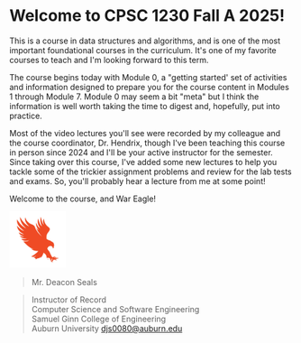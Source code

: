 # Welcome to CPSC 1230 Fall A 2025!

This is a course in data structures and algorithms, and is one of the most
important foundational courses in the curriculum. It's one of my favorite
courses to teach and I'm looking forward to this term. 

The course begins today with Module 0, a "getting started' set of activities and
information designed to prepare you for the course content in Modules 1 through
Module 7. Module 0 may seem a bit "meta" but I think the information is well
worth taking the time to digest and, hopefully, put into practice. 

Most of the video lectures you'll see were recorded by my colleague and the
course coordinator, Dr. Hendrix, though I've been teaching this course in
person since 2024 and I'll be your active instructor for the semester. Since
taking over this course, I've added some new lectures to help you tackle
some of the trickier assignment problems and review for the lab tests and
exams. So, you'll probably hear a lecture from me at some point!

Welcome to the course, and War Eagle! 

<img src="../../../img/eagle.jpg" width="100">

> Mr. Deacon Seals

> Instructor of Record  
> Computer Science and Software Engineering  
> Samuel Ginn College of Engineering  
> Auburn University
> djs0080@auburn.edu  
